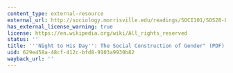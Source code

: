 ```yaml
---
content_type: external-resource
external_url: http://sociology.morrisville.edu/readings/SOCI101/SOS28-Lorber-NightToHisDay.pdf
has_external_license_warning: true
license: https://en.wikipedia.org/wiki/All_rights_reserved
status: ''
title: '''Night to His Day'': The Social Construction of Gender" (PDF)'
uid: 629e458a-48cf-412c-bfd8-9103a9930b82
wayback_url: ''
---
```


